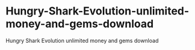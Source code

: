 # Hungry-Shark-Evolution-unlimited-money-and-gems-download
Hungry Shark Evolution unlimited money and gems download
